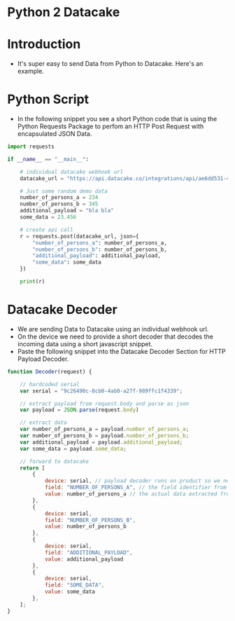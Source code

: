 # Python 2 Datacake

# Introduction

- It's super easy to send Data from Python to Datacake. Here's an example.

# Python Script

- In the following snippet you see a short Python code that is using the Python Requests Package to perfom an HTTP Post Request with encapsulated JSON Data.

```python
import requests

if __name__ == "__main__":

    # individual datacake webhook url
    datacake_url = "https://api.datacake.co/integrations/api/ae6dd531-4cf6-4966-b5c9-6c43939aae90/"

    # Just some random demo data
    number_of_persons_a = 234
    number_of_persons_b = 345
    additional_payload = "bla bla"
    some_data = 23.456

    # create api call
    r = requests.post(datacake_url, json={
        "number_of_persons_a": number_of_persons_a,
        "number_of_persons_b": number_of_persons_b,
        "additional_payload": additional_payload,
        "some_data": some_data
    })

    print(r)
```

# Datacake Decoder

- We are sending Data to Datacake using an individual webhook url.
- On the device we need to provide a short decoder that decodes the incoming data using a short javascript snippet.
- Paste the following snippet into the Datacake Decoder Section for HTTP Payload Decoder.

```javascript
function Decoder(request) {

    // hardcoded serial
    var serial = "9c26490c-8cb0-4ab0-a27f-989ffc1f4339";

    // extract payload from request.body and parse as json
    var payload = JSON.parse(request.body)

    // extract data
    var number_of_persons_a = payload.number_of_persons_a;
    var number_of_persons_b = payload.number_of_persons_b;
    var additional_payload = payload.additional_payload;
    var some_data = payload.some_data;

    // forward to datacake
    return [
        {
            device: serial, // payload decoder runs on product so we need to tell which device we want to route the data to
            field: "NUMBER_OF_PERSONS_A", // the field identifier from database
            value: number_of_persons_a // the actual data extracted from request.body
        },
        {
            device: serial,
            field: "NUMBER_OF_PERSONS_B",
            value: number_of_persons_b
        },
        {
            device: serial,
            field: "ADDITIONAL_PAYLOAD",
            value: additional_payload
        },
        {
            device: serial,
            field: "SOME_DATA",
            value: some_data
        },
    ];
}
```
